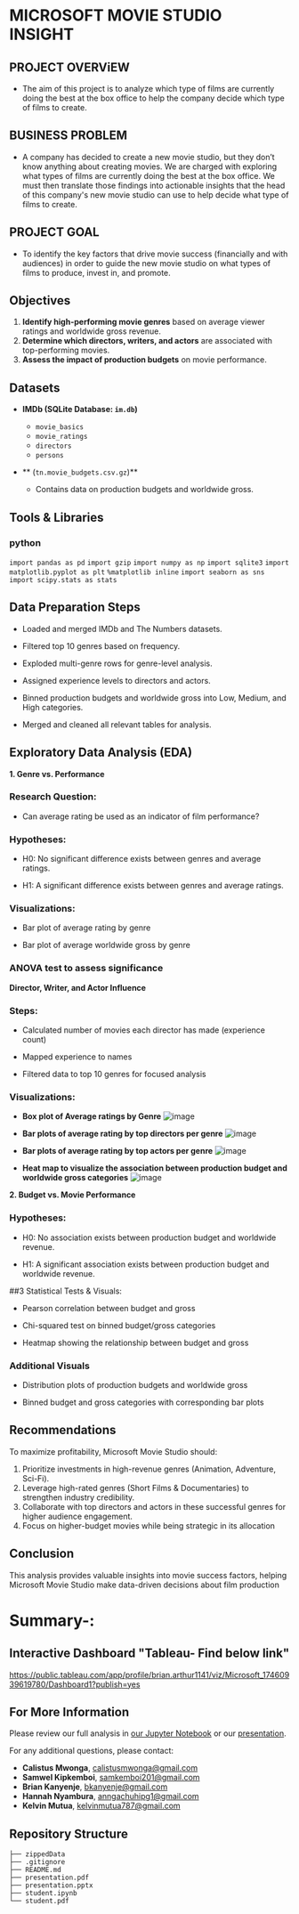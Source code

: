 # MICROSOFT MOVIE STUDIO INSIGHT

## PROJECT OVERViEW
- The aim of this project is to analyze which type of films are currently doing the best at the box office to help the company decide which type of films to create.

## BUSINESS PROBLEM
- A company has decided to create a new movie studio, but they don’t know anything about creating movies. We are charged with exploring what types of films are currently doing the best at the box office. We must then translate those findings into actionable insights that the head of this company's new movie studio can use to help decide what type of films to create.

## PROJECT GOAL

- To identify the key factors that drive movie success (financially and with audiences) in order to guide the new movie studio on what types of films to produce, invest in, and promote.

##  Objectives

1. **Identify high-performing movie genres** based on average viewer ratings and worldwide gross revenue.
2. **Determine which directors, writers, and actors** are associated with top-performing movies.
3. **Assess the impact of production budgets** on movie performance.

##  Datasets

- **IMDb (SQLite Database: `im.db`)**
  - `movie_basics`
  - `movie_ratings`
  - `directors`
  - `persons`

- ** (`tn.movie_budgets.csv.gz`)**
  - Contains data on production budgets and worldwide gross.

## Tools & Libraries
### python
`import pandas as pd`
`import gzip`
`import numpy as np`
`import sqlite3`
`import matplotlib.pyplot as plt`
`%matplotlib inline`
`import seaborn as sns`
`import scipy.stats as stats`

## Data Preparation Steps
- Loaded and merged IMDb and The Numbers datasets.

- Filtered top 10 genres based on frequency.

- Exploded multi-genre rows for genre-level analysis.

- Assigned experience levels to directors and actors.

- Binned production budgets and worldwide gross into Low, Medium, and High categories.

- Merged and cleaned all relevant tables for analysis.

## Exploratory Data Analysis (EDA)
**1. Genre vs. Performance**
### Research Question:
- Can average rating be used as an indicator of film performance?

### Hypotheses:

- H0: No significant difference exists between genres and average ratings.

- H1: A significant difference exists between genres and average ratings.

### Visualizations:

- Bar plot of average rating by genre

- Bar plot of average worldwide gross by genre

### ANOVA test to assess significance

 **Director, Writer, and Actor Influence**
### Steps:

- Calculated number of movies each director has made (experience count)

- Mapped experience to names

- Filtered data to top 10 genres for focused analysis

### Visualizations:
- **Box plot of Average ratings by Genre**
  ![image](https://github.com/user-attachments/assets/13fcb1af-dd55-474e-89a7-9508307dc9fe)



  
- **Bar plots of average rating by top directors per genre**
  ![image](https://github.com/user-attachments/assets/016cb8f7-9b75-48c6-aaa5-5482e2985c2c)





- **Bar plots of average rating by top actors per genre**
![image](https://github.com/user-attachments/assets/137c344d-afd9-42b2-a7a6-9a8b17513e38)





- **Heat map to visualize the association between production budget and worldwide gross categories**
  ![image](https://github.com/user-attachments/assets/2493d452-b8a3-457a-be8f-b96c57485575)



  
**2. Budget vs. Movie Performance**
### Hypotheses:

- H0: No association exists between production budget and worldwide revenue.

- H1: A significant association exists between production budget and worldwide revenue.

##3 Statistical Tests & Visuals:

- Pearson correlation between budget and gross

- Chi-squared test on binned budget/gross categories

- Heatmap showing the relationship between budget and gross


### Additional Visuals
- Distribution plots of production budgets and worldwide gross

- Binned budget and gross categories with corresponding bar plots

## Recommendations
To maximize profitability, Microsoft Movie Studio should:  
1. Prioritize investments in high-revenue genres (Animation, Adventure, Sci-Fi).
2. Leverage high-rated genres (Short Films & Documentaries) to strengthen industry credibility.
3. Collaborate with top directors and actors in these successful genres for higher audience engagement.
4. Focus on higher-budget movies while being strategic in its allocation

## Conclusion
This analysis provides valuable insights into movie success factors, helping Microsoft Movie Studio make data-driven decisions about film production

# Summary-:
## Interactive Dashboard "Tableau- Find below link"
https://public.tableau.com/app/profile/brian.arthur1141/viz/Microsoft_17460939619780/Dashboard1?publish=yes

## For More Information

Please review our full analysis in [our Jupyter Notebook](./student.ipynb) or our [presentation](./presentation.pdf).

For any additional questions, please contact:

- **Calistus Mwonga**, calistusmwonga@gmail.com  
- **Samwel Kipkemboi**, samkemboi201@gmail.com  
- **Brian Kanyenje**, bkanyenje@gmail.com  
- **Hannah Nyambura**, anngachuhipg1@gmail.com  
- **Kelvin Mutua**, kelvinmutua787@gmail.com  

## Repository Structure

```
├── zippedData                       
├── .gitignore                          
├── README.md  
├── presentation.pdf
├── presentation.pptx      
├── student.ipynb                               
└── student.pdf                           
```
